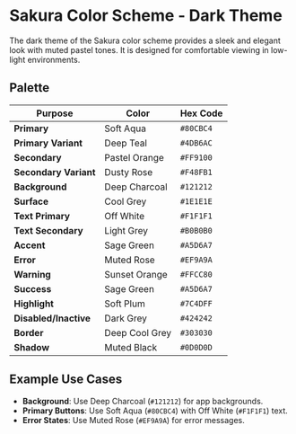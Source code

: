 # Sakura Color Scheme - Dark Theme

The dark theme of the Sakura color scheme provides a sleek and elegant look with muted pastel tones. It is designed for comfortable viewing in low-light environments.

## Palette

| **Purpose**            | **Color**             | **Hex Code**  |
|-------------------------|-----------------------|---------------|
| **Primary**             | Soft Aqua             | `#80CBC4`     |
| **Primary Variant**     | Deep Teal             | `#4DB6AC`     |
| **Secondary**           | Pastel Orange         | `#FF9100`     |
| **Secondary Variant**   | Dusty Rose            | `#F48FB1`     |
| **Background**          | Deep Charcoal         | `#121212`     |
| **Surface**             | Cool Grey             | `#1E1E1E`     |
| **Text Primary**        | Off White             | `#F1F1F1`     |
| **Text Secondary**      | Light Grey            | `#B0B0B0`     |
| **Accent**              | Sage Green            | `#A5D6A7`     |
| **Error**               | Muted Rose            | `#EF9A9A`     |
| **Warning**             | Sunset Orange         | `#FFCC80`     |
| **Success**             | Sage Green            | `#A5D6A7`     |
| **Highlight**           | Soft Plum             | `#7C4DFF`     |
| **Disabled/Inactive**   | Dark Grey             | `#424242`     |
| **Border**              | Deep Cool Grey        | `#303030`     |
| **Shadow**              | Muted Black           | `#0D0D0D`     |

## Example Use Cases
- **Background**: Use Deep Charcoal (`#121212`) for app backgrounds.
- **Primary Buttons**: Use Soft Aqua (`#80CBC4`) with Off White (`#F1F1F1`) text.
- **Error States**: Use Muted Rose (`#EF9A9A`) for error messages.
